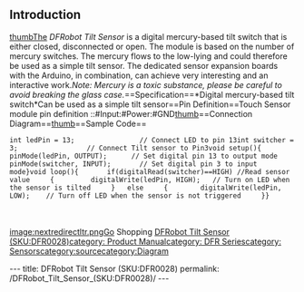 <h2 id="introduction">Introduction</h2>
<p><a href="image:sensors_for_arduino10.png" title="wikilink">thumbThe</a> <em>DFRobot Tilt Sensor</em> is a digital mercury-based tilt switch that is either closed, disconnected or open. The module is based on the number of mercury switches. The mercury flows to the low-lying and could therefore be used as a simple tilt sensor. The dedicated sensor expansion boards with the Arduino, in combination, can achieve very interesting and an interactive work.<em>Note: Mercury is a toxic substance, please be careful to avoid breaking the glass case.</em>==Specification==*Digital mercury-based tilt switch*Can be used as a simple tilt sensor==Pin Definition==Touch Sensor module pin definition ::#Input:#Power:#GND<a href="image:Tilt_Sensor.png" title="wikilink">thumb</a>==Connection Diagram==<a href="image:Tilt_Sensor_Connection_Diagram.png" title="wikilink">thumb</a>==Sample Code==</p>
<pre class="sourceCode cpp"><code class="sourceCode cpp"><span class="dt">int</span> ledPin = <span class="dv">13</span>;                <span class="co">// Connect LED to pin 13int switcher = 3;                 // Connect Tilt sensor to Pin3void setup(){  pinMode(ledPin, OUTPUT);      // Set digital pin 13 to output mode  pinMode(switcher, INPUT);       // Set digital pin 3 to input mode}void loop(){       if(digitalRead(switcher)==HIGH) //Read sensor value     {         digitalWrite(ledPin, HIGH);   // Turn on LED when the sensor is tilted     }   else     {        digitalWrite(ledPin, LOW);    // Turn off LED when the sensor is not triggered     }}</span></code></pre>
<p><br /><br /><a href="image:nextredirectltr.png" title="wikilink">image:nextredirectltr.pngGo</a> Shopping <a href="http://www.dfrobot.com/index.php?route=product/product&amp;keyword=dfr0028&amp;category_id=0&amp;description=1&amp;model=1&amp;product_id=77">DFRobot Tilt Sensor (SKU:DFR0028)</a><a href="category:_Product_Manual" title="wikilink">category: Product Manual</a><a href="category:_DFR_Series" title="wikilink">category: DFR Series</a><a href="category:_Sensors" title="wikilink">category: Sensors</a><a href="category:source" title="wikilink">category:source</a><a href="category:Diagram" title="wikilink">category:Diagram</a></p>---
title: DFRobot Tilt Sensor (SKU:DFR0028)
permalink: /DFRobot_Tilt_Sensor_(SKU:DFR0028)/
---

